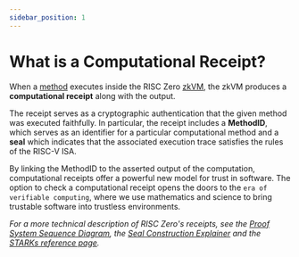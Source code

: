 ```yaml
---
sidebar_position: 1
---
```


# What is a Computational Receipt?

When a [method](../../key-terminology.md) executes inside the RISC Zero [zkVM](../zkvm/what_is_risc_zero.md), the zkVM produces a **computational receipt** along with the output. 

The receipt serves as a cryptographic authentication that the given method was executed faithfully. In particular, the receipt includes a **MethodID**, which serves as an identifier for a particular computational method and a **seal** which indicates that the associated execution trace satisfies the rules of the RISC-V ISA. 

By linking the MethodID to the asserted output of the computation, computational receipts offer a powerful new model for trust in software. The option to check a computational receipt opens the doors to the `era of verifiable computing`, where we use mathematics and science to bring trustable software into trustless environments. 

*For a more technical description of RISC Zero's receipts, see the [Proof System Sequence Diagram](proof-system-sequence-diagram.md), the [Seal Construction Explainer](constructing-a-seal.md) and the [STARKs reference page](../../reference-docs/about-starks.md).* 

